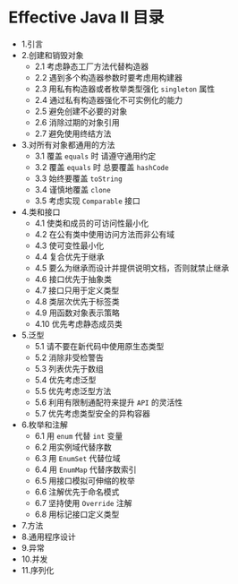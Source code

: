 
# Effective Java II 目录
-  1.引言
-  2.创建和销毁对象
    - 2.1 考虑静态工厂方法代替构造器
    - 2.2 遇到多个构造器参数时要考虑用构建器
    - 2.3 用私有构造器或者枚举类型强化 `singleton` 属性
    - 2.4 通过私有构造器强化不可实例化的能力
    - 2.5 避免创建不必要的对象
    - 2.6 消除过期的对象引用
    - 2.7 避免使用终结方法
-  3.对所有对象都通用的方法
    - 3.1 覆盖 `equals` 时 请遵守通用约定
    - 3.2 覆盖 `equals` 时 总要覆盖 `hashCode`
    - 3.3 始终要覆盖 `toString`
    - 3.4 谨慎地覆盖 `clone`
    - 3.5 考虑实现 `Comparable` 接口
-  4.类和接口
    - 4.1 使类和成员的可访问性最小化
    - 4.2 在公有类中使用访问方法而非公有域
    - 4.3 使可变性最小化
    - 4.4 复合优先于继承
    - 4.5 要么为继承而设计并提供说明文档，否则就禁止继承
    - 4.6 接口优先于抽象类
    - 4.7 接口只用于定义类型
    - 4.8 类层次优先于标签类
    - 4.9 用函数对象表示策略
    - 4.10 优先考虑静态成员类
-  5.泛型
    - 5.1 请不要在新代码中使用原生态类型
    - 5.2 消除非受检警告
    - 5.3 列表优先于数组
    - 5.4 优先考虑泛型
    - 5.5 优先考虑泛型方法
    - 5.6 利用有限制通配符来提升 `API` 的灵活性
    - 5.7 优先考虑类型安全的异构容器
-  6.枚举和注解
    - 6.1 用 `enum` 代替 `int` 变量
    - 6.2 用实例域代替序数
    - 6.3 用 `EnumSet` 代替位域
    - 6.4 用 `EnumMap` 代替序数索引
    - 6.5 用接口模拟可伸缩的枚举
    - 6.6 注解优先于命名模式
    - 6.7 坚持使用 `Override` 注解
    - 6.8 用标记接口定义类型
-  7.方法
-  8.通用程序设计
-  9.异常
-  10.并发
-  11.序列化